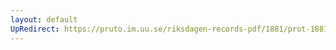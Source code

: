 ```yaml
---
layout: default
UpRedirect: https://pruto.im.uu.se/riksdagen-records-pdf/1881/prot-1881--fk--009/prot-1881--fk--009_045.pdf
---
```

